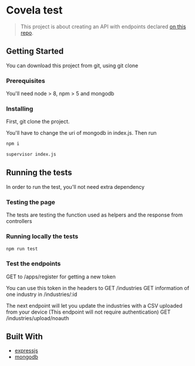# Covela test
> This project is about creating an API with endpoints declared [on this repo](https://github.com/a0nguyen/prueba-tecnica-covela).

## Getting Started

You can download this project from git, using git clone

### Prerequisites

You'll need node > 8, npm > 5 and mongodb

### Installing

First, git clone the project.

You'll have to change the uri of mongodb in index.js.
Then run

```sh
npm i
```

```sh
supervisor index.js
```

## Running the tests

In order to run the test, you'll not need extra dependency

### Testing the page

The tests are testing the function used as helpers and the response from controllers

### Running locally the tests

```sh
npm run test
```
### Test the endpoints

GET to /apps/register for getting a new token

You can use this token in the headers to GET /industries
GET information of one industry in /industries/:id

The next endpoint will let you update the industries with a CSV uploaded from your device (This endpoint will not require authentication)
GET /industries/upload/noauth 


## Built With

* [expressjs](http://expressjs.com/es/)
* [mongodb](https://www.mongodb.com/)
